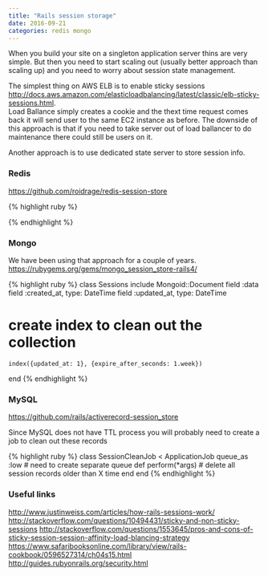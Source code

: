 ```yaml
---
title: "Rails session storage"
date: 2016-09-21
categories: redis mongo
---
```


When you build your site on a singleton application server thins are very simple.  But then you need to start scaling out (usually better approach than scaling up) and you need to worry about session state management.  

The simplest thing on AWS ELB is to enable sticky sessions http://docs.aws.amazon.com/elasticloadbalancing/latest/classic/elb-sticky-sessions.html.  
Load Ballance simply creates a cookie and the thext time request comes back it will send user to the same EC2 instance as before.  The downside of this approach is that if you need to take server out of load ballancer to do maintenance there could still be users on it.  

Another approach is to use dedicated state server to store session info.  

### Redis
https://github.com/roidrage/redis-session-store

{% highlight ruby %}

{% endhighlight %}


### Mongo
We have been using that approach for a couple of years.  
https://rubygems.org/gems/mongo_session_store-rails4/

{% highlight ruby %}
class Sessions
  include Mongoid::Document
  field :data
  field :created_at, 	type: DateTime
  field :updated_at, 	type: DateTime
  # create index to clean out the collection
	index({updated_at: 1}, {expire_after_seconds: 1.week})  
end
{% endhighlight %}


### MySQL
https://github.com/rails/activerecord-session_store

Since MySQL does not have TTL process you will probably need to create a job to clean out these records

{% highlight ruby %}
class SessionCleanJob < ApplicationJob
  queue_as :low # need to create separate queue
  def perform(*args)
    # delete all session records older than X time
  end
end
{% endhighlight %}



### Useful links

http://www.justinweiss.com/articles/how-rails-sessions-work/
http://stackoverflow.com/questions/10494431/sticky-and-non-sticky-sessions
http://stackoverflow.com/questions/1553645/pros-and-cons-of-sticky-session-session-affinity-load-blancing-strategy
https://www.safaribooksonline.com/library/view/rails-cookbook/0596527314/ch04s15.html
http://guides.rubyonrails.org/security.html
